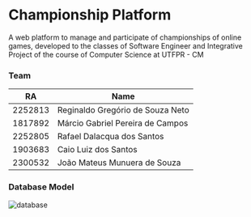 # Championship Platform

A web platform to manage and participate of championships of online games, developed to the classes of Software Engineer and Integrative Project of the course of Computer Science at UTFPR - CM

### Team

|  RA   | Name |
| -------- | ------- |
| 2252813  |     Reginaldo Gregório de Souza Neto |
| 1817892 |     Márcio Gabriel Pereira de Campos |
| 2252805    |  Rafael Dalacqua dos Santos  |
|1903683  |  Caio Luiz dos Santos    |
| 2300532 |     João Mateus Munuera de Souza |


### Database Model


![database](https://user-images.githubusercontent.com/37910437/225983763-b8349082-d4a1-4470-ad44-f203d1b87cfd.png)

